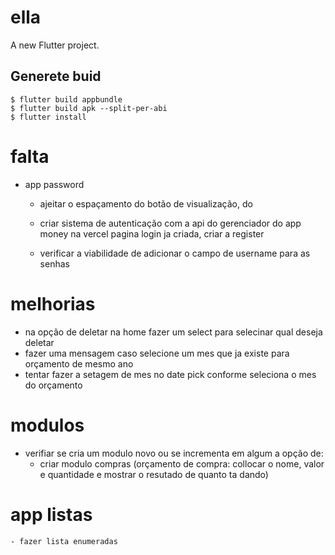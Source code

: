 # ella

A new Flutter project.

## Generete buid
```
$ flutter build appbundle
$ flutter build apk --split-per-abi
$ flutter install
```


# falta
- app password
    - ajeitar o espaçamento do botão de visualização, do

    - criar sistema de autenticação com a api do gerenciador do app money na vercel
        pagina login ja criada, criar a register
    - verificar a viabilidade de adicionar o campo de username para as senhas

# melhorias
- na opção de deletar na home fazer um select para selecinar qual deseja deletar
- fazer uma mensagem caso selecione um mes que ja existe para orçamento de mesmo ano
- tentar fazer a setagem de mes no date pick conforme seleciona o mes do orçamento


# modulos
- verifiar se cria um modulo novo ou se incrementa em algum a opção de:
    - criar modulo compras
        (orçamento de compra: collocar o nome, valor e quantidade e mostrar o resutado de quanto ta dando)

# app listas
    - fazer lista enumeradas

